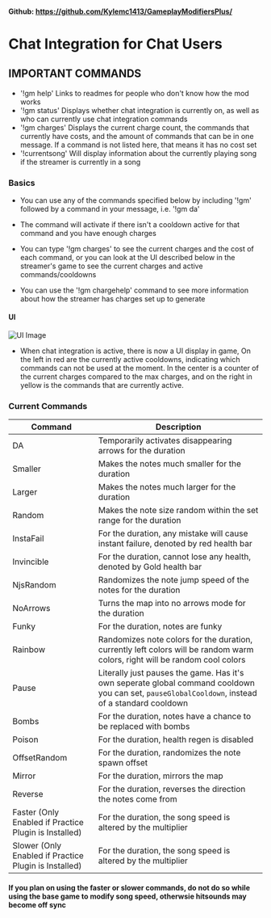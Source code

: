 #### Github: https://github.com/Kylemc1413/GameplayModifiersPlus/


# Chat Integration for Chat Users
## IMPORTANT COMMANDS 
-  '!gm help' Links to readmes for people who don't know how the mod works
- '!gm status' Displays whether chat integration is currently on, as well as who can currently use chat integration commands
- '!gm charges' Displays the current charge count, the commands that currently have costs, and the amount of commands that can be in one message. If a command is not listed here, that means it has no cost set
- '!currentsong' Will display information about the currently playing song if the streamer is currently in a song

### Basics
- You can use any of the commands specified below by including '!gm' followed by a command in your message, i.e. '!gm da'

- The command will activate if there isn't a cooldown active for that command and you have enough charges

- You can type '!gm charges' to see the current charges and the cost of each command, or you can look at the UI described below in the streamer's game to see the current charges and active commands/cooldowns

- You can use the '!gm chargehelp' command to see more information about how the streamer has charges set up to generate

#### UI
![UI Image](https://i.imgur.com/gaK45ww.png)
- When chat integration is active, there is now a UI display in game, On the left in red are the currently active cooldowns, indicating which commands can not be used at the moment. In the center is a counter of the current charges compared to the max charges, and on the right in yellow is the commands that are currently active.

### Current Commands
| Command | Description |
| - | - |
| DA | Temporarily activates disappearing arrows for the duration |
| Smaller | Makes the notes much smaller for the duration |
| Larger | Makes the notes much larger for the duration |
| Random | Makes the note size random within the set range for the duration |
| InstaFail | For the duration, any mistake will cause instant failure, denoted by red health bar |
| Invincible | For the duration, cannot lose any health, denoted by Gold health bar |
| NjsRandom | Randomizes the note jump speed of the notes for the duration |
| NoArrows | Turns the map into no arrows mode for the duration |
| Funky | For the duration, notes are funky |
| Rainbow | Randomizes note colors for the duration, currently left colors will be random warm colors, right will be random cool colors |
| Pause | Literally just pauses the game. Has it's own seperate global command cooldown you can set, `pauseGlobalCooldown`, instead of a standard cooldown |
| Bombs | For the duration, notes have a chance to be replaced with bombs |
| Poison | For the duration, health regen is disabled |
| OffsetRandom | For the duration, randomizes the note spawn offset |
| Mirror | For the duration, mirrors the map |
| Reverse | For the duration, reverses the direction the notes come from|
| Faster (Only Enabled if Practice Plugin is Installed) | For the duration, the song speed is altered by the multiplier |
| Slower (Only Enabled if Practice Plugin is Installed) | For the duration, the song speed is altered by the multiplier |
#### If you plan on using the faster or slower commands, do not do so while using the base game to modify song speed, otherwsie hitsounds may become off sync
